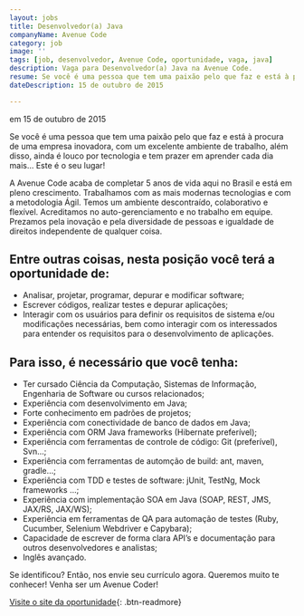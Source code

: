 ```yaml
---
layout: jobs
title: Desenvolvedor(a) Java
companyName: Avenue Code
category: job
image: ''
tags: [job, desenvolvedor, Avenue Code, oportunidade, vaga, java]
description: Vaga para Desenvolvedor(a) Java na Avenue Code.
resume: Se você é uma pessoa que tem uma paixão pelo que faz e está à procura de uma empresa inovadora, com um excelente ambiente de trabalho, além disso, ainda é louco por tecnologia e tem prazer em aprender cada dia mais... Este é o seu lugar!
dateDescription: 15 de outubro de 2015

---
```

<p class="post-meta"> em 15 de outubro de 2015</p>

Se você é uma pessoa que tem uma paixão pelo que faz e está à procura de uma empresa inovadora, com um excelente ambiente de trabalho, além disso, ainda é louco por tecnologia e tem prazer em aprender cada dia mais...
Este é o seu lugar!

A Avenue Code acaba de completar 5 anos de vida aqui no Brasil e está em pleno crescimento.
Trabalhamos com as mais modernas tecnologias e com a metodologia Ágil. Temos um ambiente descontraído, colaborativo e flexível. Acreditamos no auto-gerenciamento e no trabalho em equipe. Prezamos pela inovação e pela diversidade de pessoas e igualdade de direitos independente de qualquer coisa.

## Entre outras coisas, nesta posição você terá a oportunidade de:
- Analisar, projetar, programar, depurar e modificar software;
- Escrever códigos, realizar testes e depurar aplicações;
- Interagir com os usuários para definir os requisitos de sistema e/ou modificações necessárias, bem como interagir com os interessados ​​para entender os requisitos para o desenvolvimento de aplicações.

## Para isso, é necessário que você tenha:
- Ter cursado Ciência da Computação, Sistemas de Informação, Engenharia de Software ou cursos relacionados;
- Experiência com desenvolvimento em Java;
- Forte conhecimento em padrões de projetos;
- Experiência com conectividade de banco de dados em Java;
- Experiência com ORM Java frameworks (Hibernate preferível);
- Experiência com ferramentas de controle de código: Git (preferível), Svn…;
- Experiência com ferramentas de automção de build: ant, maven, gradle…;
- Experiência com TDD e testes de software: jUnit, TestNg, Mock frameworks …;
- Experiência com implementação SOA em Java (SOAP, REST, JMS, JAX/RS, JAX/WS);
- Experiência em ferramentas de QA para automação de testes (Ruby, Cucumber, Selenium Webdriver e Capybara);
- Capacidade de escrever de forma clara API’s e documentação para outros desenvolvedores e analistas;
- Inglês avançado.

Se identificou? Então, nos envie seu currículo agora. Queremos muito te conhecer!
Venha ser um Avenue Coder!

[Visite o site da oportunidade](http://avenuecode.com/position?id=107534){: .btn-readmore}
